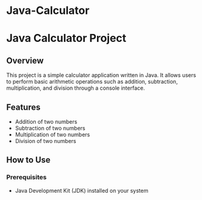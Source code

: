 # Java-Calculator
# Java Calculator Project

## Overview

This project is a simple calculator application written in Java. It allows users to perform basic arithmetic operations such as addition, subtraction, multiplication, and division through a console interface.

## Features

- Addition of two numbers
- Subtraction of two numbers
- Multiplication of two numbers
- Division of two numbers

## How to Use

### Prerequisites

- Java Development Kit (JDK) installed on your system
